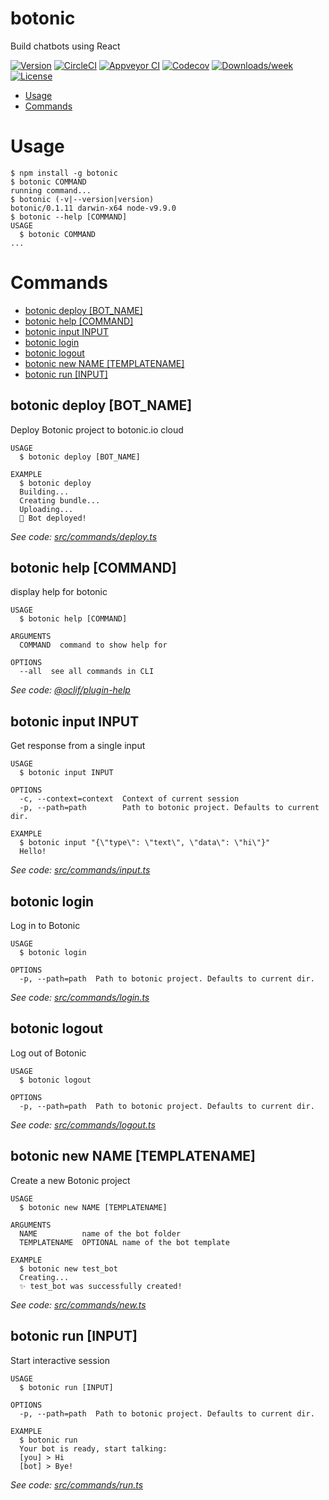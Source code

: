 botonic
=======

Build chatbots using React

[![Version](https://img.shields.io/npm/v/botonic.svg)](https://npmjs.org/package/botonic)
[![CircleCI](https://circleci.com/gh/ericmarcos/botonic/tree/master.svg?style=shield)](https://circleci.com/gh/ericmarcos/botonic/tree/master)
[![Appveyor CI](https://ci.appveyor.com/api/projects/status/github/ericmarcos/botonic?branch=master&svg=true)](https://ci.appveyor.com/project/ericmarcos/botonic/branch/master)
[![Codecov](https://codecov.io/gh/ericmarcos/botonic/branch/master/graph/badge.svg)](https://codecov.io/gh/ericmarcos/botonic)
[![Downloads/week](https://img.shields.io/npm/dw/botonic.svg)](https://npmjs.org/package/botonic)
[![License](https://img.shields.io/npm/l/botonic.svg)](https://github.com/ericmarcos/botonic/blob/master/package.json)

<!-- toc -->
* [Usage](#usage)
* [Commands](#commands)
<!-- tocstop -->
# Usage
<!-- usage -->
```sh-session
$ npm install -g botonic
$ botonic COMMAND
running command...
$ botonic (-v|--version|version)
botonic/0.1.11 darwin-x64 node-v9.9.0
$ botonic --help [COMMAND]
USAGE
  $ botonic COMMAND
...
```
<!-- usagestop -->
# Commands
<!-- commands -->
* [botonic deploy [BOT_NAME]](#botonic-deploy-bot-name)
* [botonic help [COMMAND]](#botonic-help-command)
* [botonic input INPUT](#botonic-input-input)
* [botonic login](#botonic-login)
* [botonic logout](#botonic-logout)
* [botonic new NAME [TEMPLATENAME]](#botonic-new-name-templatename)
* [botonic run [INPUT]](#botonic-run-input)

## botonic deploy [BOT_NAME]

Deploy Botonic project to botonic.io cloud

```
USAGE
  $ botonic deploy [BOT_NAME]

EXAMPLE
  $ botonic deploy
  Building...
  Creating bundle...
  Uploading...
  🚀 Bot deployed!
```

_See code: [src/commands/deploy.ts](https://github.com/hubtype/botonic/blob/v0.1.11/src/commands/deploy.ts)_

## botonic help [COMMAND]

display help for botonic

```
USAGE
  $ botonic help [COMMAND]

ARGUMENTS
  COMMAND  command to show help for

OPTIONS
  --all  see all commands in CLI
```

_See code: [@oclif/plugin-help](https://github.com/oclif/plugin-help/blob/v1.2.3/src/commands/help.ts)_

## botonic input INPUT

Get response from a single input

```
USAGE
  $ botonic input INPUT

OPTIONS
  -c, --context=context  Context of current session
  -p, --path=path        Path to botonic project. Defaults to current dir.

EXAMPLE
  $ botonic input "{\"type\": \"text\", \"data\": \"hi\"}"
  Hello!
```

_See code: [src/commands/input.ts](https://github.com/hubtype/botonic/blob/v0.1.11/src/commands/input.ts)_

## botonic login

Log in to Botonic

```
USAGE
  $ botonic login

OPTIONS
  -p, --path=path  Path to botonic project. Defaults to current dir.
```

_See code: [src/commands/login.ts](https://github.com/hubtype/botonic/blob/v0.1.11/src/commands/login.ts)_

## botonic logout

Log out of Botonic

```
USAGE
  $ botonic logout

OPTIONS
  -p, --path=path  Path to botonic project. Defaults to current dir.
```

_See code: [src/commands/logout.ts](https://github.com/hubtype/botonic/blob/v0.1.11/src/commands/logout.ts)_

## botonic new NAME [TEMPLATENAME]

Create a new Botonic project

```
USAGE
  $ botonic new NAME [TEMPLATENAME]

ARGUMENTS
  NAME          name of the bot folder
  TEMPLATENAME  OPTIONAL name of the bot template

EXAMPLE
  $ botonic new test_bot
  Creating...
  ✨ test_bot was successfully created!
```

_See code: [src/commands/new.ts](https://github.com/hubtype/botonic/blob/v0.1.11/src/commands/new.ts)_

## botonic run [INPUT]

Start interactive session

```
USAGE
  $ botonic run [INPUT]

OPTIONS
  -p, --path=path  Path to botonic project. Defaults to current dir.

EXAMPLE
  $ botonic run
  Your bot is ready, start talking:
  [you] > Hi
  [bot] > Bye!
```

_See code: [src/commands/run.ts](https://github.com/hubtype/botonic/blob/v0.1.11/src/commands/run.ts)_
<!-- commandsstop -->
